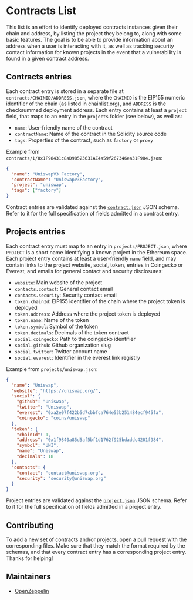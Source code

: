 # Contracts List

This list is an effort to identify deployed contracts instances given their chain and address, by listing the project they belong to, along with some basic features. The goal is to be able to provide information about an address when a user is interacting with it, as well as tracking security contact information for known projects in the event that a vulnerability is found in a given contract address.

## Contracts entries

Each contract entry is stored in a separate file at `contracts/CHAINID/ADDRESS.json`, where the `CHAINID` is the EIP155 numeric identifier of the chain (as listed in chainlist.org), and `ADDRESS` is the checksummed deployment address. Each entry contains at least a `project` field, that maps to an entry in the `projects` folder (see below), as well as:

- `name`: User-friendly name of the contract
- `contractName`: Name of the contract in the Solidity source code
- `tags`: Properties of the contract, such as `factory` or `proxy`

Example from `contracts/1/0x1F98431c8aD98523631AE4a59f267346ea31F984.json`:

```json
{
  "name": "UniswapV3 Factory",
  "contractName": "UniswapV3Factory",
  "project": "uniswap",
  "tags": ["factory"]
}
```

Contract entries are validated against the [`contract.json`](./schemas/contract.json) JSON schema. Refer to it for the full specification of fields admitted in a contract entry.

## Projects entries

Each contract entry must map to an entry in `projects/PROJECT.json`, where `PROJECT` is a short name identifying a known project in the Ethereum space. Each project entry contains at least a user-friendly `name` field, and may contain links to the project website, social, token, entries in Coingecko or Everest, and emails for general contact and security disclosures:

- `website`: Main website of the project
- `contacts.contact`: General contact email
- `contacts.security`: Security contact email
- `token.chainId`: EIP155 identifier of the chain where the project token is deployed
- `token.address`: Address where the project token is deployed
- `token.name`: Name of the token
- `token.symbol`: Symbol of the token
- `token.decimals`: Decimals of the token contract
- `social.coingecko`: Path to the coingecko identifier
- `social.github`: Github organization slug
- `social.twitter`: Twitter account name
- `social.everest`: Identifier in the everest.link registry

Example from `projects/uniswap.json`:

```json
{
  "name": "Uniswap",
  "website": "https://uniswap.org/",
  "social": {
    "github": "Uniswap",
    "twitter": "Uniswap",
    "everest": "0xa2e07f422b5d7cbbfca764e53b251484ecf945fa",
    "coingecko": "coins/uniswap"
  },
  "token": {
    "chainId": 1,
    "address": "0x1f9840a85d5af5bf1d1762f925bdaddc4201f984",
    "symbol": "UNI",
    "name": "Uniswap",
    "decimals": 18
  },
  "contacts": {
    "contact": "contact@uniswap.org",
    "security": "security@uniswap.org"
  }
}
```

Project entries are validated against the [`project.json`](./schemas/project.json) JSON schema. Refer to it for the full specification of fields admitted in a project entry.

## Contributing

To add a new set of contracts and/or projects, open a pull request with the corresponding files. Make sure that they match the format required by the schemas, and that every contract entry has a corresponding project entry. Thanks for helping!

## Maintainers

- [OpenZeppelin](http://github.com/OpenZeppelin/)